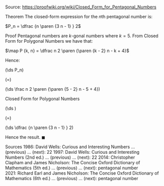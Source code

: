 # 

Source: https://proofwiki.org/wiki/Closed_Form_for_Pentagonal_Numbers

Theorem
The closed-form expression for the $n$th pentagonal number is:

$P_n = \dfrac {n \paren {3 n - 1} } 2$


Proof
Pentagonal numbers are $k$-gonal numbers where $k = 5$.
From Closed Form for Polygonal Numbers we have that:

$\map P {k, n} = \dfrac n 2 \paren {\paren {k - 2} n - k + 4}$

Hence:














\(\ds P_n\)

\(=\)







\(\ds \frac n 2 \paren {\paren {5 - 2} n - 5 + 4}\)





Closed Form for Polygonal Numbers














\(\ds \)

\(=\)







\(\ds \dfrac {n \paren {3 n - 1} } 2\)









Hence the result.
$\blacksquare$


Sources
1986: David Wells: Curious and Interesting Numbers ... (previous) ... (next): $22$
1997: David Wells: Curious and Interesting Numbers (2nd ed.) ... (previous) ... (next): $22$
2014: Christopher Clapham and James Nicholson: The Concise Oxford Dictionary of Mathematics (5th ed.) ... (previous) ... (next): pentagonal number
2021: Richard Earl and James Nicholson: The Concise Oxford Dictionary of Mathematics (6th ed.) ... (previous) ... (next): pentagonal number




